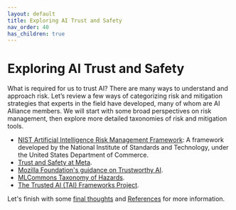 ```yaml
---
layout: default
title: Exploring AI Trust and Safety
nav_order: 40
has_children: true
---
```


# Exploring AI Trust and Safety

What is required for us to trust AI? There are many ways to understand and approach risk. Let’s review a few ways of categorizing risk and mitigation strategies that experts in the field have developed, many of whom are AI Alliance members. We will start with some broad perspectives on risk management, then explore more detailed taxonomies of risk and mitigation tools.

* [NIST Artificial Intelligence Risk Management Framework](/exploring/nist-risk-framework): A framework developed by the National Institute of Standards and Technology, under the United States Department of Commerce.
* [Trust and Safety at Meta](/exploring/meta-trust-safety).
* [Mozilla Foundation's guidance on Trustworthy AI](/exploring/mozilla-trustworthy-ai).
* [MLCommons Taxonomy of Hazards](/exploring/mlcommons-taxonomy-hazards).
* [The Trusted AI (TAI) Frameworks Project](/exploring/tai-frameworks).

Let's finish with some [final thoughts](/final-thoughts) and [References](/references) for more information.